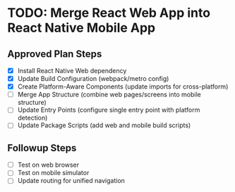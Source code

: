 # TODO: Merge React Web App into React Native Mobile App

## Approved Plan Steps
- [x] Install React Native Web dependency
- [x] Update Build Configuration (webpack/metro config)
- [x] Create Platform-Aware Components (update imports for cross-platform)
- [ ] Merge App Structure (combine web pages/screens into mobile structure)
- [ ] Update Entry Points (configure single entry point with platform detection)
- [ ] Update Package Scripts (add web and mobile build scripts)

## Followup Steps
- [ ] Test on web browser
- [ ] Test on mobile simulator
- [ ] Update routing for unified navigation
